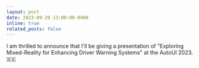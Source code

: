 ```yaml
---
layout: post
date: 2023-09-20 13:00:00-0400
inline: true
related_posts: false
---
```


I am thrilled to announce that I'll be giving a presentation of "Exploring Mixed-Reality for Enhancing Driver Warning Systems" at the AutoUI 2023. :de:

